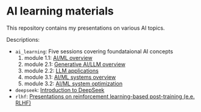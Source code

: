# AI learning materials

This repository contains my presentations on various AI topics.

Descriptions:

- `ai_learning`: Five sessions covering foundataional AI concepts
    1. module 1.1: [AI/ML overview](ai_learning/part1_ai_ml_foundation.pdf)
    2. module 2.1: [Generative AI/LLM overview](ai_learning/part2_1_generative_ai.pdf)
    3. module 2.2: [LLM applications](ai_learning/part2_2_llm_applications.pdf)
    4. module 3.1: [AI/ML systems overview](ai_learning/part3_1_ai_ml_systems_overview.pdf)
    5. module 3.2: [AI/ML system optimization](ai_learning/part3_2_efficienty_ai_ml_systems.pdf)
- `deepseek`: [Introduction to DeepSeek](deepsee/deepseek-r1.pdf)
- `rlhf`: [Presentations on reinforcement learning-based post-training (e.e. RLHF)](rlhf/rlhf_overview_4_25.pdf)
